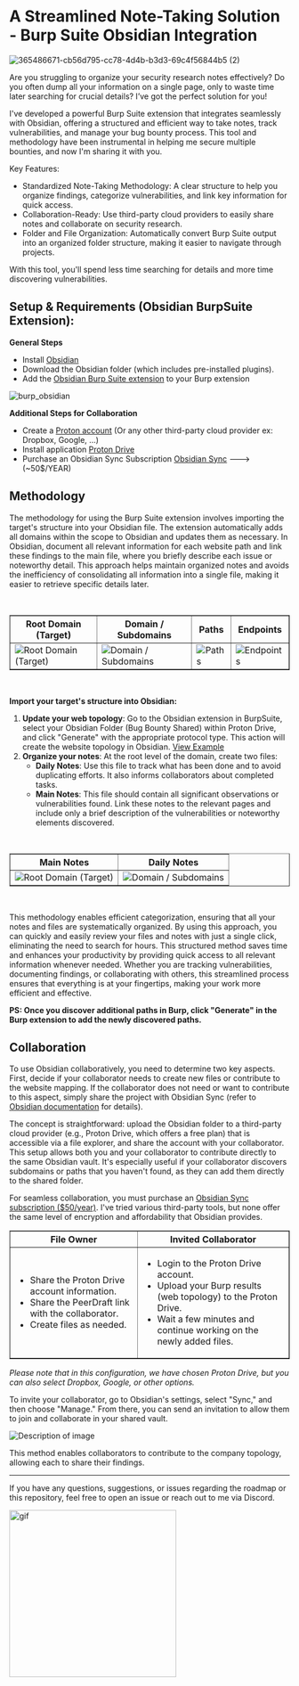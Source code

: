 
# A Streamlined Note-Taking Solution - Burp Suite Obsidian Integration 

![365486671-cb56d795-cc78-4d4b-b3d3-69c4f56844b5 (2)](https://github.com/user-attachments/assets/bf5db112-690e-4cc7-b05d-dc969d7a1284)

Are you struggling to organize your security research notes effectively? Do you often dump all your information on a single page, only to waste time later searching for crucial details? I’ve got the perfect solution for you!

I've developed a powerful Burp Suite extension that integrates seamlessly with Obsidian, offering a structured and efficient way to take notes, track vulnerabilities, and manage your bug bounty process. This tool and methodology have been instrumental in helping me secure multiple bounties, and now I'm sharing it with you.

Key Features:
- Standardized Note-Taking Methodology: A clear structure to help you organize findings, categorize vulnerabilities, and link key information for quick access.
- Collaboration-Ready: Use third-party cloud providers to easily share notes and collaborate on security research.
- Folder and File Organization: Automatically convert Burp Suite output into an organized folder structure, making it easier to navigate through projects.

With this tool, you'll spend less time searching for details and more time discovering vulnerabilities.

## Setup & Requirements (Obsidian BurpSuite Extension):

**General Steps**
- Install [Obsidian](https://obsidian.md/)
- Download the Obsidian folder (which includes pre-installed plugins).
- Add the [Obsidian Burp Suite extension](https://github.com/Hacking-Notes/collaborative-note-taking-guide-bug-bounty-tools/blob/main/Obsidan_BurpSuite.py) to your Burp extension

![burp_obsidian](https://github.com/user-attachments/assets/923d093d-e41a-486b-8bfe-39bc335d0296)

**Additional Steps for Collaboration**
- Create a [Proton account](https://proton.me/support/set-up-proton-drive) (Or any other third-party cloud provider ex: Dropbox, Google, ...)
- Install application [Proton Drive](https://proton.me/drive/download)
- Purchase an Obsidian Sync Subscription [Obsidian Sync](https://obsidian.md/sync) ---> (~50$/YEAR)

## Methodology

The methodology for using the Burp Suite extension involves importing the target's structure into your Obsidian file. The extension automatically adds all domains within the scope to Obsidian and updates them as necessary. In Obsidian, document all relevant information for each website path and link these findings to the main file, where you briefly describe each issue or noteworthy detail. This approach helps maintain organized notes and avoids the inefficiency of consolidating all information into a single file, making it easier to retrieve specific details later.

<br>

<table border="1">
  <tr>
    <th>Root Domain (Target)</th>
    <th>Domain / Subdomains</th>
    <th>Paths</th>
    <th>Endpoints</th>
  </tr>
  <tr>
    <td><img src="https://github.com/user-attachments/assets/549f66af-9491-4e91-8d8c-7b96e560cb19" alt="Root Domain (Target)"></td>
    <td><img src="https://github.com/user-attachments/assets/e7cba72e-0fa7-44be-8b7e-841925ef88b9" alt="Domain / Subdomains"></td>
    <td><img src="https://github.com/user-attachments/assets/a08ab669-37da-4564-bd22-9298636af2c6" alt="Paths"></td>
    <td><img src="https://github.com/user-attachments/assets/145873f3-e4e1-435e-97db-aff1cc811c53" alt="Endpoints"></td>
  </tr>
</table>

<br>

**Import your target's structure into Obsidian:**

1. **Update your web topology**: Go to the Obsidian extension in BurpSuite, select your Obsidian Folder (Bug Bounty Shared) within Proton Drive, and click "Generate" with the appropriate protocol type. This action will create the website topology in Obsidian. [View Example](https://github.com/user-attachments/assets/1e97c6c2-f034-4b17-9218-1fbfcc63f048)
2. **Organize your notes**: At the root level of the domain, create two files:
   - **Daily Notes**: Use this file to track what has been done and to avoid duplicating efforts. It also informs collaborators about completed tasks.
   - **Main Notes**: This file should contain all significant observations or vulnerabilities found. Link these notes to the relevant pages and include only a brief description of the vulnerabilities or noteworthy elements discovered.

<br>

<table border="1">
  <tr>
    <th>Main Notes</th>
    <th>Daily Notes</th>
  </tr>
  <tr>
    <td><img src="https://github.com/user-attachments/assets/4bcc2544-18f8-4cfb-887d-7d711e72b12e" alt="Root Domain (Target)"></td>
    <td><img src="https://github.com/user-attachments/assets/18883a02-4a47-4976-a638-799713e0fcca" alt="Domain / Subdomains"></td>
  </tr>
</table>

<br>

This methodology enables efficient categorization, ensuring that all your notes and files are systematically organized. By using this approach, you can quickly and easily review your files and notes with just a single click, eliminating the need to search for hours. This structured method saves time and enhances your productivity by providing quick access to all relevant information whenever needed. Whether you are tracking vulnerabilities, documenting findings, or collaborating with others, this streamlined process ensures that everything is at your fingertips, making your work more efficient and effective.

**PS: Once you discover additional paths in Burp, click "Generate" in the Burp extension to add the newly discovered paths.**

## Collaboration

To use Obsidian collaboratively, you need to determine two key aspects. First, decide if your collaborator needs to create new files or contribute to the website mapping. If the collaborator does not need or want to contribute to this aspect, simply share the project with Obsidian Sync (refer to [Obsidian documentation](https://help.obsidian.md/Obsidian+Sync/Introduction+to+Obsidian+Sync) for details).

The concept is straightforward: upload the Obsidian folder to a third-party cloud provider (e.g., Proton Drive, which offers a free plan) that is accessible via a file explorer, and share the account with your collaborator. This setup allows both you and your collaborator to contribute directly to the same Obsidian vault. It's especially useful if your collaborator discovers subdomains or paths that you haven't found, as they can add them directly to the shared folder.

For seamless collaboration, you must purchase an [Obsidian Sync subscription ($50/year)](https://obsidian.md/sync). I've tried various third-party tools, but none offer the same level of encryption and affordability that Obsidian provides.
<br>

<table border="1">
  <tr>
    <th>File Owner</th>
    <th>Invited Collaborator</th>
  </tr>
  <tr>
    <td>
      <ul>
        <li>Share the Proton Drive account information.</li>
        <li>Share the PeerDraft link with the collaborator.</li>
        <li>Create files as needed.</li>
      </ul>
    </td>
    <td>
      <ul>
        <li>Login to the Proton Drive account.</li>
        <li>Upload your Burp results (web topology) to the Proton Drive.</li>
        <li>Wait a few minutes and continue working on the newly added files.</li>
      </ul>
    </td>
  </tr>
</table>

<i>Please note that in this configuration, we have chosen Proton Drive, but you can also select Dropbox, Google, or other options.</i>

To invite your collaborator, go to Obsidian's settings, select "Sync," and then choose "Manage." From there, you can send an invitation to allow them to join and collaborate in your shared vault.

<p align="left">
  <img src="https://github.com/user-attachments/assets/7f56aac1-4cc8-4869-ac00-8c54312ca301" alt="Description of image">
</p>

This method enables collaborators to contribute to the company topology, allowing each to share their findings.

---

If you have any questions, suggestions, or issues regarding the roadmap or this repository, feel free to open an issue or reach out to me via Discord.

  <a href="https://discord.com">
  <img width="300" src="https://github.com/Hacking-Notes/Hacking-Notes/assets/118412415/5f34c47e-8f9e-40ef-885d-91ee9a6c5989" alt="gif">
  </a>



